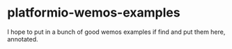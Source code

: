 # platformio-wemos-examples

I hope to put in a bunch of good wemos examples if find and put them here, annotated.
